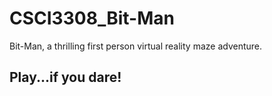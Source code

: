 # CSCI3308_Bit-Man
 Bit-Man, a thrilling first person virtual reality maze adventure.  
 ## Play...if you dare!
